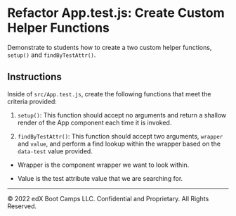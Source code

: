 # Refactor App.test.js: Create Custom Helper Functions

Demonstrate to students how to create a two custom helper functions, `setup()` and `findByTestAttr()`.

## Instructions

Inside of `src/App.test.js`, create the following functions that meet the criteria provided:

1. `setup()`: This function should accept no arguments and return a shallow render of the App component each time it is invoked.

2. `findByTestAttr()`: This function should accept two arguments, `wrapper` and `value`, and perform a find lookup within the wrapper based on the `data-test` value provided.

  * Wrapper is the component wrapper we want to look within.

  * Value is the test attribute value that we are searching for.

---

© 2022 edX Boot Camps LLC. Confidential and Proprietary. All Rights Reserved.
